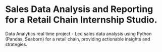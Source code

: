 # Sales Data Analysis and Reporting for a Retail Chain Internship Studio.
Data Analytics real time project - Led sales data analysis using Python (Pandas, Seaborn) for a retail chain, providing actionable insights and strategies.
